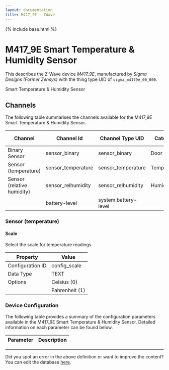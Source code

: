 ```yaml
---
layout: documentation
title: M417_9E - ZWave
---
```


{% include base.html %}

# M417_9E Smart Temperature &amp; Humidity Sensor

This describes the Z-Wave device *M417_9E*, manufactured by *Sigma Designs (Former Zensys)* with the thing type UID of ```sigma_m4179e_00_000```. 

Smart Temperature & Humidity Sensor


## Channels
The following table summarises the channels available for the M417_9E Smart Temperature &amp; Humidity Sensor.

| Channel | Channel Id | Channel Type UID | Category | Item Type |
|---------|------------|------------------|----------|-----------|
| Binary Sensor | sensor_binary | sensor_binary | Door | Switch |
| Sensor (temperature) | sensor_temperature | sensor_temperature | Temperature | Number |
| Sensor (relative humidity) | sensor_relhumidity | sensor_relhumidity | Humidity | Number |
|  | battery-level | system.battery-level |  |  |


### Sensor (temperature)

#### Scale

Select the scale for temperature readings


| Property         | Value    |
|------------------|----------|
| Configuration ID | config_scale |
| Data Type        | TEXT || Default Value | 0 |
| Options | Celsius (0) |
|  | Fahrenheit (1) |


### Device Configuration
The following table provides a summary of the configuration parameters available in the M417_9E Smart Temperature &amp; Humidity Sensor.
Detailed information on each parameter can be found below.

| Parameter   | Description |
|-------------|-------------|


---

Did you spot an error in the above definition or want to improve the content?
You can edit the database [here](http://www.cd-jackson.com/index.php/zwave/zwave-device-database/zwave-device-list/devicesummary/422).
